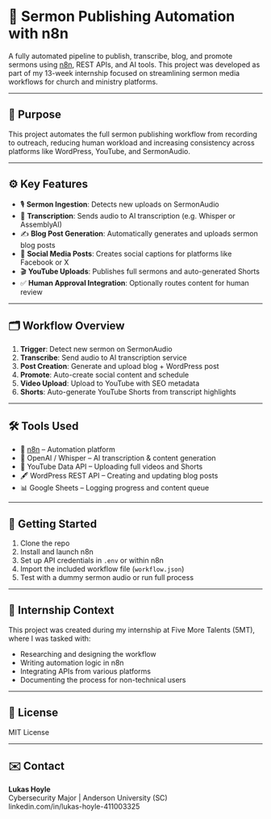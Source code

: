 # 📖 Sermon Publishing Automation with n8n

A fully automated pipeline to publish, transcribe, blog, and promote sermons using [n8n](https://n8n.io), REST APIs, and AI tools. This project was developed as part of my 13-week internship focused on streamlining sermon media workflows for church and ministry platforms.

---

## 🔧 Purpose

This project automates the full sermon publishing workflow from recording to outreach, reducing human workload and increasing consistency across platforms like WordPress, YouTube, and SermonAudio.

---

## ⚙️ Key Features

- 🎙 **Sermon Ingestion**: Detects new uploads on SermonAudio
- 📝 **Transcription**: Sends audio to AI transcription (e.g. Whisper or AssemblyAI)
- ✍️ **Blog Post Generation**: Automatically generates and uploads sermon blog posts
- 📣 **Social Media Posts**: Creates social captions for platforms like Facebook or X
- 🎬 **YouTube Uploads**: Publishes full sermons and auto-generated Shorts 
- ✅ **Human Approval Integration**: Optionally routes content for human review

---

## 🗂 Workflow Overview

1. **Trigger**: Detect new sermon on SermonAudio
2. **Transcribe**: Send audio to AI transcription service
3. **Post Creation**: Generate and upload blog + WordPress post
4. **Promote**: Auto-create social content and schedule
5. **Video Upload**: Upload to YouTube with SEO metadata
6. **Shorts**: Auto-generate YouTube Shorts from transcript highlights

---

## 🛠 Tools Used

- 🧩 [n8n](https://n8n.io/) – Automation platform
- 🧠 OpenAI / Whisper – AI transcription & content generation
- 🎥 YouTube Data API – Uploading full videos and Shorts
- 🖋 WordPress REST API – Creating and updating blog posts
- 📊 Google Sheets – Logging progress and content queue

---

## 🧪 Getting Started

1. Clone the repo
2. Install and launch n8n
3. Set up API credentials in `.env` or within n8n
4. Import the included workflow file (`workflow.json`)
5. Test with a dummy sermon audio or run full process

---

## 🧾 Internship Context

This project was created during my internship at Five More Talents (5MT), where I was tasked with:
- Researching and designing the workflow
- Writing automation logic in n8n
- Integrating APIs from various platforms
- Documenting the process for non-technical users

---

## 📄 License

MIT License

---

## ✉️ Contact

**Lukas Hoyle**  
Cybersecurity Major | Anderson University (SC)  
linkedin.com/in/lukas-hoyle-411003325


